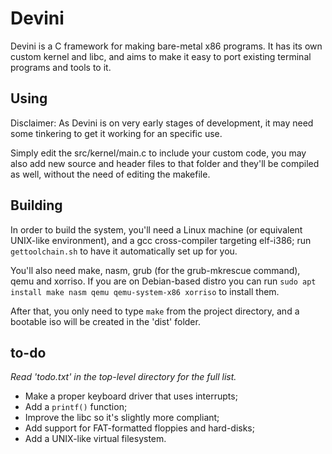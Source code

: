 # Devini

Devini is a C framework for making bare-metal x86 programs.
It has its own custom kernel and libc, and aims to make it
easy to port existing terminal programs and tools to it.

## Using

Disclaimer: As Devini is on very early stages of
development, it may need some tinkering to get it working
for an specific use.

Simply edit the src/kernel/main.c to include your custom
code, you may also add new source and header files to that
folder and they'll be compiled as well, without the need
of editing the makefile.

## Building

In order to build the system, you'll need a Linux machine
(or equivalent UNIX-like environment), and a gcc
cross-compiler targeting elf-i386; run `gettoolchain.sh`
to have it automatically set up for you.

You'll also need  make, nasm, grub (for the
grub-mkrescue command), qemu and xorriso. If you are
on Debian-based distro you can run `sudo apt install
make nasm qemu qemu-system-x86 xorriso` to install them.

After that, you only need to type `make` from the
project directory, and a bootable iso will be
created in the 'dist' folder.

## to-do
_Read 'todo.txt' in the top-level directory for the full list._
* Make a proper keyboard driver that uses interrupts;
* Add a `printf()` function;
* Improve the libc so it's slightly more compliant;
* Add support for FAT-formatted floppies and hard-disks;
* Add a UNIX-like virtual filesystem.